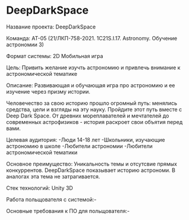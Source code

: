 # DeepDarkSpace
Название проекта: DeepDarkSpace

Команда: 
АТ-05 (21/ЛКП-758-2021. 1С21S.I.17. Astronomy. Обучение астрономии 3)

Формат системы: 
2D Мобильная игра 

Цель: 
Привить желание изучть астрономию и привлечь внимание к астрономической тематике

Описание:
Развивающая и обучающая игра про астрономию и ее изучение через призму истории. 

Человечество за свою историю прошло огромный путь: менялись средства, цели и взгляды на эту науку. 
Пройдите этот путь вместе с Deep Dark Space. 
От древних мореплавателей и мечтателей до современных астрофизиков - история раскроет свои объятия перед вами. 

Целевая аудитория:
-Люди 14-18 лет
-Школьники, изучающие астрономию в школе
-Любители астрономии
-Любители астрономической тематики

Основное преимущество:
Уникальность темы и отсутсвие прямых конкуррентов.
DeepDarkSpace показывает историю астрономи. В аналогах эта тема не затрагивается.

Стек технологий:
Unity 3D

Работа польщователя с системой:-

Основные требования к ПО для польщователя:-